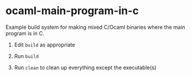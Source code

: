 ocaml-main-program-in-c
=======================

Example build system for making mixed C/Ocaml binaries where the main program
is in C.

1. Edit `build` as appropriate

2. Run `build`

3. Run `clean` to clean up everything except the executable(s)

